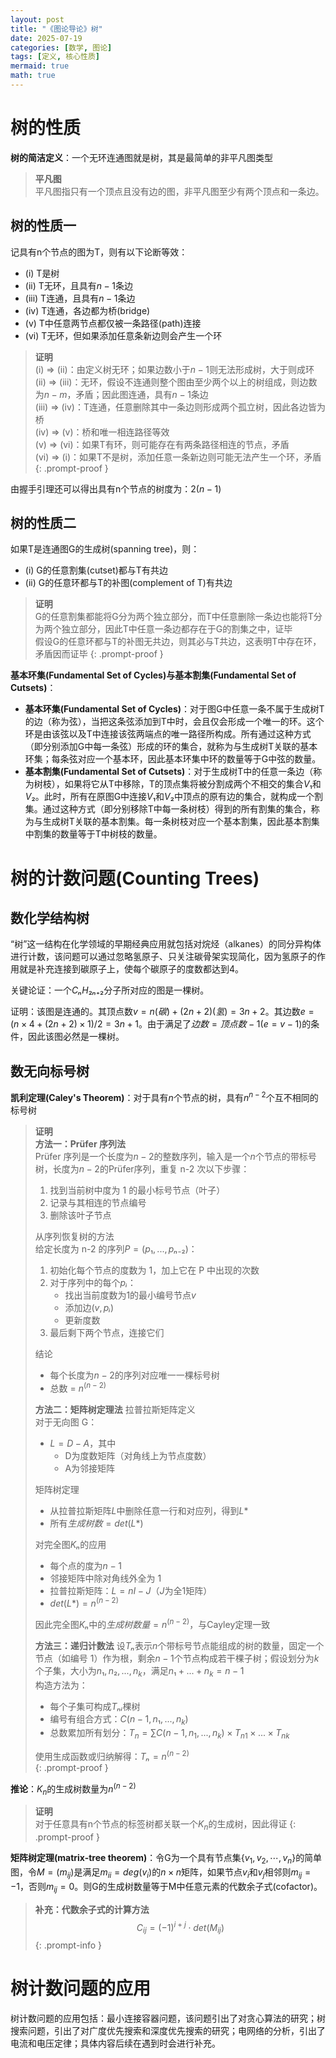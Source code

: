 ```yaml
---
layout: post
title: "《图论导论》树"
date: 2025-07-19
categories: [数学, 图论]
tags: [定义, 核心性质]
mermaid: true
math: true
---
```


# 树的性质

**树的简洁定义**：一个无环连通图就是树，其是最简单的非平凡图类型

> **平凡图**  
> 平凡图指只有一个顶点且没有边的图，非平凡图至少有两个顶点和一条边。

## 树的性质一

记具有n个节点的图为T，则有以下论断等效：

- (i) T是树
- (ii) T无环，且具有$n-1$条边
- (iii) T连通，且具有$n-1$条边
- (iv) T连通，各边都为桥(bridge)
- (v) T中任意两节点都仅被一条路径(path)连接
- (vi) T无环，但如果添加任意条新边则会产生一个环

> **证明**  
> (i) $\Rightarrow$ (ii)：由定义树无环；如果边数小于$n-1$则无法形成树，大于则成环  
> (ii) $\Rightarrow$ (iii)：无环，假设不连通则整个图由至少两个以上的树组成，则边数为$n-m$，矛盾；因此图连通，具有$n-1$条边  
> (iii) $\Rightarrow$ (iv)：T连通，任意删除其中一条边则形成两个孤立树，因此各边皆为桥  
> (iv) $\Rightarrow$ (v)：桥和唯一相连路径等效  
> (v) $\Rightarrow$ (vi)：如果T有环，则可能存在有两条路径相连的节点，矛盾  
> (vi) $\Rightarrow$ (i)：如果T不是树，添加任意一条新边则可能无法产生一个环，矛盾 
{: .prompt-proof } 

由握手引理还可以得出具有n个节点的树度为：$2(n-1)$

## 树的性质二

如果T是连通图G的生成树(spanning tree)，则：

- (i) G的任意割集(cutset)都与T有共边
- (ii) G的任意环都与T的补图(complement of T)有共边

> **证明**  
> G的任意割集都能将G分为两个独立部分，而T中任意删除一条边也能将T分为两个独立部分，因此T中任意一条边都存在于G的割集之中，证毕  
> 假设G的任意环都与T的补图无共边，则其必与T共边，这表明T中存在环，矛盾因而证毕
{: .prompt-proof }

**基本环集(Fundamental Set of Cycles)与基本割集(Fundamental Set of Cutsets)**：

- **基本环集(Fundamental Set of Cycles)**：对于图G中任意一条不属于生成树T的边（称为弦），当把这条弦添加到T中时，会且仅会形成一个唯一的环。这个环是由该弦以及T中连接该弦两端点的唯一路径所构成。所有通过这种方式（即分别添加G中每一条弦）形成的环的集合，就称为与生成树T关联的基本环集；每条弦对应一个基本环，因此基本环集中环的数量等于G中弦的数量。
- **基本割集(Fundamental Set of Cutsets)**：对于生成树T中的任意一条边（称为树枝），如果将它从T中移除，T的顶点集将被分割成两个不相交的集合$V₁$和$V₂$。此时，所有在原图G中连接$V₁$和$V₂$中顶点的原有边的集合，就构成一个割集。通过这种方式（即分别移除T中每一条树枝）得到的所有割集的集合，称为与生成树T关联的基本割集。每一条树枝对应一个基本割集，因此基本割集中割集的数量等于T中树枝的数量。

# 树的计数问题(Counting Trees)

## 数化学结构树

“树”这一结构在化学领域的早期经典应用就包括对烷烃（alkanes）的同分异构体进行计数，该问题可以通过忽略氢原子、只关注碳骨架实现简化，因为氢原子的作用就是补充连接到碳原子上，使每个碳原子的度数都达到4。

关键论证：一个$CₙH₂ₙ₊₂$分子所对应的图是一棵树。

证明：该图是连通的。其顶点数$v = n (碳) + (2n+2) (氢) = 3n+2$。其边数$e = (n×4 + (2n+2)×1) / 2 = 3n+1$。由于满足了$边数 = 顶点数 - 1 (e = v-1)$的条件，因此该图必然是一棵树。

## 数无向标号树

**凯利定理(Caley's Theorem)**：对于具有$n$个节点的树，具有$n^{n-2}$个互不相同的标号树

> **证明**  
> **方法一：Prüfer 序列法**  
> Prüfer 序列是一个长度为$n-2$的整数序列，输入是一个$n$个节点的带标号树，长度为$n-2$的Prüfer序列，重复 n-2 次以下步骤：  
> 1. 找到当前树中度为 1 的最小标号节点（叶子）  
> 2. 记录与其相连的节点编号  
> 3. 删除该叶子节点  
> 
> 从序列恢复树的方法  
> 给定长度为 n-2 的序列$P = (p₁, ..., pₙ₋₂)$：  
> 1. 初始化每个节点的度数为 1，加上它在 P 中出现的次数  
> 2. 对于序列中的每个$pᵢ$：  
>    - 找出当前度数为1的最小编号节点$v$  
>    - 添加边$(v, pᵢ)$  
>    - 更新度数  
> 3. 最后剩下两个节点，连接它们  
>
> 结论  
> - 每个长度为$n-2$的序列对应唯一一棵标号树
> - 总数 = $n^{(n-2)}$
>
> **方法二：矩阵树定理法**
> 拉普拉斯矩阵定义  
对于无向图 G：  
> - $L = D - A$，其中  
>   - D为度数矩阵（对角线上为节点度数）  
>   - A为邻接矩阵  
>
> 矩阵树定理  
> - 从拉普拉斯矩阵$L$中删除任意一行和对应列，得到$L*$  
> - 所有$生成树数 = det(L*)$  
>
> 对完全图$Kₙ$的应用  
> - 每个点的度为$n-1$  
> - 邻接矩阵中除对角线外全为 1  
> - 拉普拉斯矩阵：$L = nI - J$（$J$为全1矩阵）  
> - $det(L*) = n^{(n-2)}$  
>
> 因此完全图$Kₙ$中的$生成树数量 = n^{(n-2)}$，与Cayley定理一致  
>
> **方法三：递归计数法**
> 设$Tₙ$表示$n$个带标号节点能组成的树的数量，固定一个节点（如编号 1）作为根，剩余$n-1$个节点构成若干棵子树；假设划分为$k$个子集，大小为$n₁, n₂, ..., n_k$，满足$n₁ + ... + n_k = n - 1$  
> 构造方法为：  
> - 每个子集可构成$Tₙᵢ$棵树  
> - 编号有组合方式：$C(n-1, n₁, ..., n_k)$  
> - 总数累加所有划分：$T_n = \sum C(n-1, n_1, ..., n_k) \times T_{n1} \times ... \times T_{nk}$  
> 
> 使用生成函数或归纳解得：$Tₙ = n^{(n-2)}$  
{: .prompt-proof }

**推论**：$K_{n}$的生成树数量为$n^{(n-2)}$

> **证明**  
> 对于任意具有n个节点的标签树都关联一个$K_{n}$的生成树，因此得证
{: .prompt-proof }

**矩阵树定理(matrix-tree theorem)**：令G为一个具有节点集$\{ v_1,v_2,\cdots,v_n \}$的简单图，令$M=(m_{ij})$是满足$m_{ii}=deg(v_i)$的$n \times n$矩阵，如果节点$v_i$和$v_j$相邻则$m_{ij}=-1$，否则$m_{ij}=0$。则G的生成树数量等于M中任意元素的代数余子式(cofactor)。

> **补充：代数余子式的计算方法**  
> $$C_{ij}=(-1)^{i+j} \cdot det(M_{ij})$$
{: .prompt-info }

# 树计数问题的应用

树计数问题的应用包括：最小连接容器问题，该问题引出了对贪心算法的研究；树搜索问题，引出了对广度优先搜索和深度优先搜索的研究；电网络的分析，引出了电流和电压定律；具体内容后续在遇到时会进行补充。
